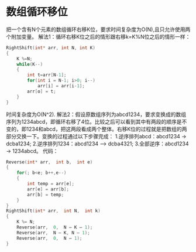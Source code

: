 # 数组循环移位

把一个含有N个元素的数组循环右移K位，要求时间复杂度为O(N),且只允许使用两个附加变量。
解法1：循环右移K位之后的情形跟右移k=K%N位之后的情形一样：

```C++
RightShift(int* arr, int N, int K)
{
	K %=N;
	while(K--)
	{
		int t=arr[N-1];
		for(int i = N-1; i>0; i--)
			arr[i] = arr[i-1];
		arr[o] = t;
	}
}
```
时间复杂度为O(N^2).
解法2：假设原数组序列为abcd1234，要求变换成的数组序列为1234abcd，即循环右移了4位。比较之后可以看到其中有两段的顺序是不变的，即1234和abcd，把这两段看成两个整体。右移K位的过程就是把数组的两部分交换一下。变换的过程通过以下步骤完成：
1.逆序排列abcd：abcd1234 -> dcba1234;
2.逆序排列1234：abcd1234 –> dcba4321;
3.全部逆序：abcd1234 -> 1234abcd。
代码：
```C++
Reverse(int* arr,  int b,  int e)
{
	for(; b<e; b++,e--)
	{
		int temp = arr[e];
		arr[e] = arr[b];
		arr[b] = temp;
	}
}
RightShift(int* arr,  int N,  int k)
{
	K %= N;	
	Reverse(arr,  0,  N – K – 1);
	Reverse(arr,  N – K, N – 1);
	Reverse(arr,  0,  N – 1);
}
```